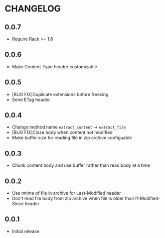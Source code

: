 CHANGELOG
=========

0.0.7
-----

* Require Rack >= 1.6

0.0.6
-----

* Make Content-Type header customizable

0.0.5
-----

* [BUG FIX]Duplicate extensions before freezing
* Send ETag header

0.0.4
-----

* Change method name `extract_content` -> `extract_file`
* [BUG FIX]Close body when content not modified
* Make buffer size for reading file in zip archive configuable

0.0.3
-----

* Chunk content body and use buffer rather than read body at a time

0.0.2
-----

* Use mtime of file in archive for Last-Modified header
* Don't read file body from zip archive when file is older than If-Modified-Since header

0.0.1
-----

* Initial release
